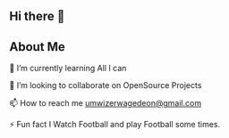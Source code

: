 ## Hi there 👋

## About Me

🌱 I’m currently learning All I can

👯 I’m looking to collaborate on OpenSource Projects

📫 How to reach me umwizerwagedeon@gmail.com

⚡ Fun fact I Watch Football and play Football some times.



<!--
**Gedeon-42/Gedeon-42** is a ✨ _special_ ✨ repository because its `README.md` (this file) appears on your GitHub profile.

Here are some ideas to get you started:

- 🔭 I’m currently working on ...
- 🌱 I’m currently learning ...
- 👯 I’m looking to collaborate on ...
- 🤔 I’m looking for help with ...
- 💬 Ask me about ...
- 📫 How to reach me: ...
- 😄 Pronouns: ...
- ⚡ Fun fact: ...
-->
